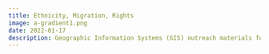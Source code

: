 ```yaml
---
title: Ethnicity, Migration, Rights
image: a-gradient1.png
date: 2022-01-17
description: Geographic Information Systems (GIS) outreach materials for Ethnicity, Migration, Rights.
---
```


